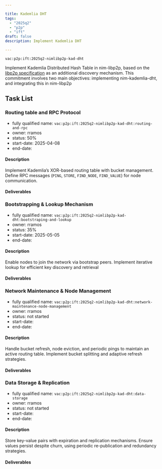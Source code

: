 ```yaml
---

title: Kademlia DHT
tags:
  - "2025q2"
  - "p2p"
  - "ift"
draft: false
description: Implement Kademlia DHT

---
```


`vac:p2p:ift:2025q2-nimlibp2p-kad-dht`

Implement Kademlia Distributed Hash Table in nim-libp2p, based on the [libp2p specification](https://github.com/libp2p/specs/blob/master/kad-dht/) as an additional discovery mechanism.
This commitment involves two main objectives: implementing nim-kademlia-dht, and integrating this in nim-libp2p

## Task List

### Routing table and RPC Protocol

* fully qualified name: `vac:p2p:ift:2025q2-nimlibp2p-kad-dht:routing-and-rpc`
* owner: rramos
* status: 50%
* start-date: 2025-04-08
* end-date:

#### Description
Implement Kademlia’s XOR-based routing table with bucket management. Define RPC messages (`PING`, `STORE`, `FIND_NODE`,
`FIND_VALUE`) for node communication.

#### Deliverables



### Bootstrapping & Lookup Mechanism

* fully qualified name: `vac:p2p:ift:2025q2-nimlibp2p-kad-dht:bootstraping-and-lookup`
* owner: rramos
* status: 35%
* start-date: 2025-05-05
* end-date:

#### Description
Enable nodes to join the network via bootstrap peers. Implement iterative lookup for efficient key
discovery and retrieval 

#### Deliverables



### Network Maintenance & Node Management

* fully qualified name: `vac:p2p:ift:2025q2-nimlibp2p-kad-dht:network-maintenance-node-management`
* owner: rramos
* status: not started
* start-date:
* end-date:

#### Description
Handle bucket refresh, node eviction, and periodic pings to maintain an active routing table. 
Implement bucket splitting and adaptive refresh strategies.

#### Deliverables



### Data Storage & Replication

* fully qualified name: `vac:p2p:ift:2025q2-nimlibp2p-kad-dht:data-storage`
* owner: rramos
* status: not started
* start-date:
* end-date:

#### Description
Store key-value pairs with expiration and replication mechanisms. Ensure values persist despite churn, using periodic
re-publication and redundancy strategies.

#### Deliverables

